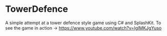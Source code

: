 # TowerDefence
A simple attempt at a tower defence style game using C# and SplashKit. 
To see the game in action -> https://www.youtube.com/watch?v=lgIMKJgYuso
